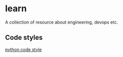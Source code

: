 # learn

A collection of resource about engineering, devops etc.

## Code styles
[python code style](code-style/python)
